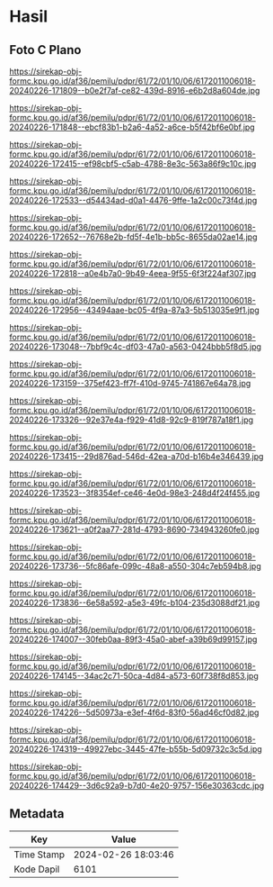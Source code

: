 # Hasil

## Foto C Plano

https://sirekap-obj-formc.kpu.go.id/af36/pemilu/pdpr/61/72/01/10/06/6172011006018-20240226-171809--b0e2f7af-ce82-439d-8916-e6b2d8a604de.jpg

https://sirekap-obj-formc.kpu.go.id/af36/pemilu/pdpr/61/72/01/10/06/6172011006018-20240226-171848--ebcf83b1-b2a6-4a52-a6ce-b5f42bf6e0bf.jpg

https://sirekap-obj-formc.kpu.go.id/af36/pemilu/pdpr/61/72/01/10/06/6172011006018-20240226-172415--ef98cbf5-c5ab-4788-8e3c-563a86f9c10c.jpg

https://sirekap-obj-formc.kpu.go.id/af36/pemilu/pdpr/61/72/01/10/06/6172011006018-20240226-172533--d54434ad-d0a1-4476-9ffe-1a2c00c73f4d.jpg

https://sirekap-obj-formc.kpu.go.id/af36/pemilu/pdpr/61/72/01/10/06/6172011006018-20240226-172652--76768e2b-fd5f-4e1b-bb5c-8655da02ae14.jpg

https://sirekap-obj-formc.kpu.go.id/af36/pemilu/pdpr/61/72/01/10/06/6172011006018-20240226-172818--a0e4b7a0-9b49-4eea-9f55-6f3f224af307.jpg

https://sirekap-obj-formc.kpu.go.id/af36/pemilu/pdpr/61/72/01/10/06/6172011006018-20240226-172956--43494aae-bc05-4f9a-87a3-5b513035e9f1.jpg

https://sirekap-obj-formc.kpu.go.id/af36/pemilu/pdpr/61/72/01/10/06/6172011006018-20240226-173048--7bbf9c4c-df03-47a0-a563-0424bbb5f8d5.jpg

https://sirekap-obj-formc.kpu.go.id/af36/pemilu/pdpr/61/72/01/10/06/6172011006018-20240226-173159--375ef423-ff7f-410d-9745-741867e64a78.jpg

https://sirekap-obj-formc.kpu.go.id/af36/pemilu/pdpr/61/72/01/10/06/6172011006018-20240226-173326--92e37e4a-f929-41d8-92c9-819f787a18f1.jpg

https://sirekap-obj-formc.kpu.go.id/af36/pemilu/pdpr/61/72/01/10/06/6172011006018-20240226-173415--29d876ad-546d-42ea-a70d-b16b4e346439.jpg

https://sirekap-obj-formc.kpu.go.id/af36/pemilu/pdpr/61/72/01/10/06/6172011006018-20240226-173523--3f8354ef-ce46-4e0d-98e3-248d4f24f455.jpg

https://sirekap-obj-formc.kpu.go.id/af36/pemilu/pdpr/61/72/01/10/06/6172011006018-20240226-173621--a0f2aa77-281d-4793-8690-734943260fe0.jpg

https://sirekap-obj-formc.kpu.go.id/af36/pemilu/pdpr/61/72/01/10/06/6172011006018-20240226-173736--5fc86afe-099c-48a8-a550-304c7eb594b8.jpg

https://sirekap-obj-formc.kpu.go.id/af36/pemilu/pdpr/61/72/01/10/06/6172011006018-20240226-173836--6e58a592-a5e3-49fc-b104-235d3088df21.jpg

https://sirekap-obj-formc.kpu.go.id/af36/pemilu/pdpr/61/72/01/10/06/6172011006018-20240226-174007--30feb0aa-89f3-45a0-abef-a39b69d99157.jpg

https://sirekap-obj-formc.kpu.go.id/af36/pemilu/pdpr/61/72/01/10/06/6172011006018-20240226-174145--34ac2c71-50ca-4d84-a573-60f738f8d853.jpg

https://sirekap-obj-formc.kpu.go.id/af36/pemilu/pdpr/61/72/01/10/06/6172011006018-20240226-174226--5d50973a-e3ef-4f6d-83f0-56ad46cf0d82.jpg

https://sirekap-obj-formc.kpu.go.id/af36/pemilu/pdpr/61/72/01/10/06/6172011006018-20240226-174319--49927ebc-3445-47fe-b55b-5d09732c3c5d.jpg

https://sirekap-obj-formc.kpu.go.id/af36/pemilu/pdpr/61/72/01/10/06/6172011006018-20240226-174429--3d6c92a9-b7d0-4e20-9757-156e30363cdc.jpg


## Metadata

| Key        | Value               |
| ---------- | ------------------- |
| Time Stamp | 2024-02-26 18:03:46 |
| Kode Dapil | 6101                |



